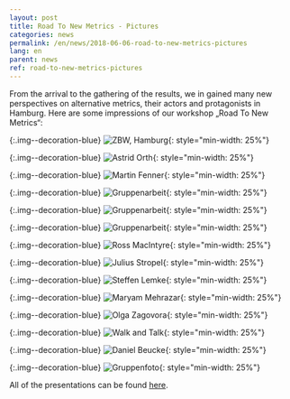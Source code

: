 ```yaml
---
layout: post
title: Road To New Metrics - Pictures
categories: news
permalink: /en/news/2018-06-06-road-to-new-metrics-pictures
lang: en
parent: news
ref: road-to-new-metrics-pictures
---
```

<!-- Start editing content here-->

From the arrival to the gathering of the results, we in gained many new perspectives on alternative metrics, their actors and protagonists in Hamburg. Here are some impressions of our workshop „Road To New Metrics“:


{:.img--decoration-blue}
![ZBW, Hamburg](https://metrics-project.net/img/events/0-A-EstablishingShot-B.jpg){: style="min-width: 25%"}

{:.img--decoration-blue}
![Astrid Orth](https://metrics-project.net/img/events/0-Opening-AstridOrthDSC_0502.jpg){: style="min-width: 25%"}

{:.img--decoration-blue}
![Martin Fenner](https://metrics-project.net/img/events/1-MartinFenner.jpg){: style="min-width: 25%"}

{:.img--decoration-blue}
![Gruppenarbeit](https://metrics-project.net/img/events/5-Groupwork.jpg){: style="min-width: 25%"}

{:.img--decoration-blue}
![Gruppenarbeit](https://metrics-project.net/img/events/6-Groupwork-AstridOrth.jpg){: style="min-width: 25%"}

{:.img--decoration-blue}
![Gruppenarbeit](https://metrics-project.net/img/events/7-Groupwork.JPG){: style="min-width: 25%"}

{:.img--decoration-blue}
![Ross MacIntyre](https://metrics-project.net/img/events/9-MacIntyreRoss.jpg){: style="min-width: 25%"}

{:.img--decoration-blue}
![Julius Stropel](https://metrics-project.net/img/events/11-JuliusStropel.jpg){: style="min-width: 25%"}

{:.img--decoration-blue}
![Steffen Lemke](https://metrics-project.net/img/events/12-SteffenLemke.jpg){: style="min-width: 25%"}

{:.img--decoration-blue}
![Maryam Mehrazar](https://metrics-project.net/img/events/14-MaryamMehrazar.JPG){: style="min-width: 25%"}

{:.img--decoration-blue}
![Olga Zagovora](https://metrics-project.net/img/events/15-OlgaZagovora.jpg){: style="min-width: 25%"}

{:.img--decoration-blue}
![Walk and Talk](https://metrics-project.net/img/events/16-Totale-WalkandTalk.jpg){: style="min-width: 25%"}

{:.img--decoration-blue}
![Daniel Beucke](https://metrics-project.net/img/events/17-GroupWork-DanielBeucke.jpg){: style="min-width: 25%"}

{:.img--decoration-blue}
![Gruppenfoto](https://metrics-project.net/img/events/18-Gruppenfoto.jpg){: style="min-width: 25%"}

All of the presentations can be found [here](https://metrics-project.net/en/news/2018-05-29-road-to-new-metrics-presentations). 
